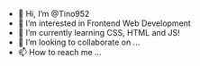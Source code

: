 - 👋 Hi, I’m @Tino952
- 👀 I’m interested in Frontend Web Development
- 🌱 I’m currently learning CSS, HTML and JS!
- 💞️ I’m looking to collaborate on ...
- 📫 How to reach me ...

<!---
Tino952/Tino952 is a ✨ special ✨ repository because its `README.md` (this file) appears on your GitHub profile.
You can click the Preview link to take a look at your changes.
--->
